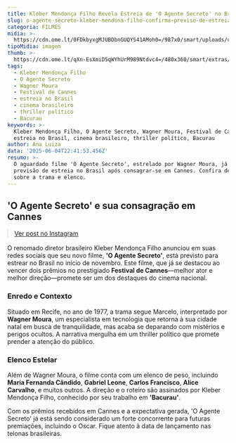```yaml
---
title: Kleber Mendonça Filho Revela Estreia de 'O Agente Secreto' no Brasil
slug: o-agente-secreto-kleber-mendona-filho-confirma-previso-de-estreia-do-filme
categoria: FILMES
midia: >-
  https://cdn.ome.lt/0FDkbyxgMJUBDbnGUQYS41AMoh0=/987x0/smart/uploads/conteudo/fotos/o-agente-secreto-capa_1rqm1n9.png
tipoMidia: imagem
thumb: >-
  https://cdn.ome.lt/qXn-EsXmiD5qWYhUrM989Ntdvc4=/480x360/smart/extras/conteudos/o-agente-secreto-3.webp
tags:
  - Kleber Mendonça Filho
  - O Agente Secreto
  - Wagner Moura
  - Festival de Cannes
  - estreia no Brasil
  - cinema brasileiro
  - thriller político
  - Bacurau
keywords: >-
  Kleber Mendonça Filho, O Agente Secreto, Wagner Moura, Festival de Cannes,
  estreia no Brasil, cinema brasileiro, thriller político, Bacurau
author: Ana Luiza
data: '2025-06-04T22:41:53.456Z'
resumo: >-
  O aguardado filme 'O Agente Secreto', estrelado por Wagner Moura, já tem
  previsão de estreia no Brasil após consagrar-se em Cannes. Confira detalhes
  sobre a trama e elenco.
---
```


## 'O Agente Secreto' e sua consagração em Cannes

<blockquote class="instagram-media" data-instgrm-permalink="https://www.instagram.com/p/DKfJ45MOEfL/" data-instgrm-version="14" style="width:100%; max-width:540px; margin:1rem auto;"><a href="https://www.instagram.com/p/DKfJ45MOEfL/">Ver post no Instagram</a></blockquote>

O renomado diretor brasileiro Kleber Mendonça Filho anunciou em suas redes sociais que seu novo filme, **'O Agente Secreto'**, está previsto para estrear no Brasil no início de novembro. Este filme, que já se destacou ao vencer dois prêmios no prestigiado **Festival de Cannes**—melhor ator e melhor direção—promete ser um dos destaques do cinema nacional.

### Enredo e Contexto

Situado em Recife, no ano de 1977, a trama segue Marcelo, interpretado por **Wagner Moura**, um especialista em tecnologia que retorna à sua cidade natal em busca de tranquilidade, mas acaba se deparando com mistérios e perigos ocultos. A narrativa mergulha em um thriller político que promete prender a atenção do público.

### Elenco Estelar

Além de Wagner Moura, o filme conta com um elenco de peso, incluindo **Maria Fernanda Cândido**, **Gabriel Leone**, **Carlos Francisco**, **Alice Carvalho**, e muitos outros. A direção e o roteiro são assinados por Kleber Mendonça Filho, conhecido por seu trabalho em **'Bacurau'**.

Com os prêmios recebidos em Cannes e a expectativa gerada, 'O Agente Secreto' já está sendo considerado um forte concorrente para futuras premiações, incluindo o Oscar. Fique atento à data de lançamento nas telonas brasileiras.
